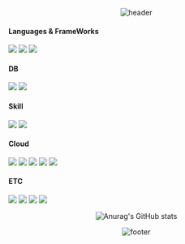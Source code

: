  <div align="center">
  
![header](https://capsule-render.vercel.app/api?type=waving&color=0:bfbdf4,100:fcdae4&fontColor=ffffff&height=200&section=header&text=Seungsoo&fontSize=70&animation=fadeIn&fontAlign=25&fontAlignY=38&desc=Backend%20Developer&descAlignY=43&descAlign=60)
</div>


  #### Languages & FrameWorks
<p>
<img src="https://img.shields.io/badge/Java-007396?style=for-the-badge&logo=Java&logoColor=white">
<img src="https://img.shields.io/badge/Spring-6DB33F?style=for-the-badge&logo=Spring&logoColor=white">
<img src="https://img.shields.io/badge/springboot-6DB33F?style=for-the-badge&logo=springboot&logoColor=white">
</p>

  #### DB
<p>
<img src="https://img.shields.io/badge/MySql-4479A1?style=for-the-badge&logo=MySql&logoColor=white">
 <img src="https://img.shields.io/badge/redis-DC382D?style=for-the-badge&logo=redis&logoColor=white">
</p>
  
  #### Skill
<p>
  <img src="https://img.shields.io/badge/kafka-231F20?style=for-the-badge&logo=apachekafka&logoColor=white">
 <img src="https://img.shields.io/badge/Junit-25A162?style=for-the-badge&logo=Junit&logoColor=white">
</p>
  
  #### Cloud
<p>
  <img src="https://img.shields.io/badge/github-181717?style=for-the-badge&logo=github&logoColor=white">
  <img src="https://img.shields.io/badge/aws-232F3E?style=for-the-badge&logo=amazonaws&logoColor=white">
  <img src="https://img.shields.io/badge/rds-527FFF?style=for-the-badge&logo=amazonrds&logoColor=white">
  <img src="https://img.shields.io/badge/kubernetes-326CE5?style=for-the-badge&logo=kubernetes&logoColor=white">
  <img src="https://img.shields.io/badge/docker-2496ED?style=for-the-badge&logo=docker&logoColor=white">
</p>

  #### ETC
<p>
  <img src="https://img.shields.io/badge/Slack-4A154B?style=for-the-badge&logo=Slack&logoColor=white">
  <img src="https://img.shields.io/badge/mac-000000?style=for-the-badge&logo=macos&logoColor=white">
 <img src="https://img.shields.io/badge/intellij-000000?style=for-the-badge&logo=intellijidea&logoColor=white">
 <img src="https://img.shields.io/badge/DBeaver-382923?style=for-the-badge&logo=dbeaver&logoColor=white">
</p>

<div align="center">

  ![Anurag's GitHub stats](https://github-readme-stats.vercel.app/api?username=seungsoos&show_icons=true&theme=transparent)
  
![footer](https://capsule-render.vercel.app/api?section=footer&type=waving&color=0:bfbdf4,100:fcdae4)
</div>
